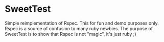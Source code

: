 SweetTest
==========

Simple reimplementation of Rspec. This for fun and demo purposes only. Rspec is a source of confusion to many ruby newbies. The purpose of SweetTest is to show that Rspec is not "magic", it's just ruby ;)




